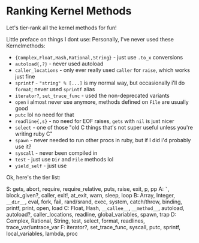 # Ranking Kernel Methods

Let's tier-rank all the kernel methods for fun!

Little preface on things I dont use:
Personally, I've never used these Kernelmethods:
- `{Complex,Float,Hash,Rational,String}` - just use `.to_x` conversions
- `autoload{,?}` - never used autoload
- `caller_locations` - only ever really used `caller` for `raise`, which works just fine
- `sprintf` - `"string" % [...]` is my normal way, but occasionally i'll do `format`; never used `sprintf` alias
- `iterator?`, `set_trace_func` - used the non-deprecated variants
- `open` i almost never use anymore, methods defined on `File` are usually good
-  `putc` lol no need for that
- `readline{,s}` - no need for EOF raises, `gets` with `nil` is just nicer
- `select` - one of those "old C things that's not super useful unless you're writing ruby C"
- `spawn` - never needed to run other procs in ruby, but if I did i'd probably use it?
- `syscall` - never been compiled in
- `test` - just use `Dir` and `File` methods lol
- `yield_self` - just use

Ok, here's the tier list:

S: gets, abort, require, require_relative, puts, raise, exit, p, pp
A: `` ` ``, block_given?, caller, exit!, at_exit, warn, sleep, loop
B: Array, Integer, `__dir__`, eval, fork, fail, rand/srand, exec, system, catch/throw, binding, printf, print, open, load
C: Float, Hash, `__callee__`, `__method__`, autoload, autoload?, caller_locations, readline, global_variables, spawn, trap
D: Complex, Rational, String, test, select, format, readlines, trace_var/untrace_var
F: iterator?, set_trace_func, syscall, putc, sprintf, local_variables, lambda, proc
